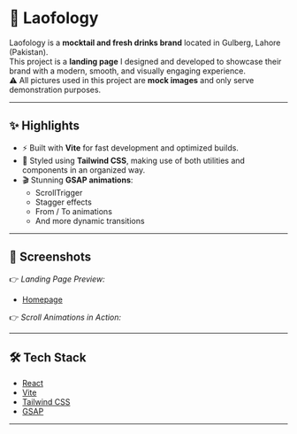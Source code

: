 # 🥂 Laofology

Laofology is a **mocktail and fresh drinks brand** located in Gulberg, Lahore (Pakistan).  
This project is a **landing page** I designed and developed to showcase their brand with a modern, smooth, and visually engaging experience.  
⚠️ All pictures used in this project are **mock images** and only serve demonstration purposes.  

---

## ✨ Highlights

- ⚡ Built with **Vite** for fast development and optimized builds.  
- 🎨 Styled using **Tailwind CSS**, making use of both utilities and components in an organized way.  
- 🎬 Stunning **GSAP animations**:
  - ScrollTrigger  
  - Stagger effects  
  - From / To animations  
  - And more dynamic transitions  

---

## 📸 Screenshots

👉 *Landing Page Preview:*  
- [Homepage](https://github.com/usamam46-git/Laofology/blob/main/Homepage.png?raw=true)

👉 *Scroll Animations in Action:*  
<!-- Add your second screenshot here -->  

---

## 🛠️ Tech Stack

- [React](https://react.dev/)  
- [Vite](https://vitejs.dev/)  
- [Tailwind CSS](https://tailwindcss.com/)  
- [GSAP](https://gsap.com/)  

---
